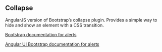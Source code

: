 ## Collapse

AngularJS version of Bootstrap’s collapse plugin. Provides a simple way to hide and show an element with a CSS transition.

[Bootstrap documentation for alerts][bootstrap docs]

[Angular UI Bootstrap documentation for alerts][angular docs]


[bootstrap docs]: http://getbootstrap.com/javascript/#collapse
[angular docs]: https://angular-ui.github.io/bootstrap/#/collapse
